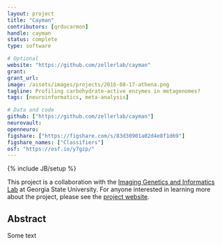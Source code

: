 ```yaml
---
layout: project
title: "Cayman"
contributors: [qrducarmon]
handle: cayman
status: complete
type: software

# Optional
website: "https://github.com/zellerlab/cayman"
grant: 
grant_url: 
image: /assets/images/projects/2016-08-17-athena.png
tagline: Profiling carbohydrate-active enzymes in metagenomes?
tags: [neuroinformatics, meta-analysis]

# Data and code
github: ["https://github.com/zellerlab/cayman"]
neurovault:
openneuro:
figshare: ["https://figshare.com/s/83d30901a02d4e8f1d69"]
figshare_names: ["Classifiers"]
osf: "https://osf.io/y7gzp/"
---
```

{% include JB/setup %}

This project is a collaboration with the [Imaging Genetics and Informatics Lab](http://sites.gsu.edu/igil/) at Georgia State University. For anyone interested in learning more about the project, please see the [project website](https://tsalo.github.io/athena-web/).

## Abstract

Some text 
